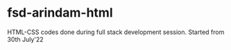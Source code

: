 # fsd-arindam-html
HTML-CSS codes done during full stack development session. Started from 30th July'22
